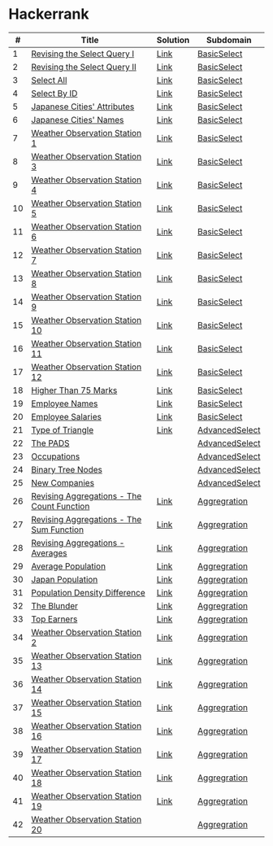 # Hackerrank

| # | Title | Solution | Subdomain |
|---| ----- | -------- | ---------- |
| 1 | [Revising the Select Query I](https://www.hackerrank.com/challenges/revising-the-select-query/problem?isFullScreen=true) | [Link](https://github.com/goksuturac/Hackerrank/blob/main/BasicSelect/RevisingSelectQuery_I.sql) | [BasicSelect](https://github.com/goksuturac/Hackerrank/blob/main/BasicSelect) |
| 2 | [Revising the Select Query II](https://www.hackerrank.com/challenges/revising-the-select-query-2/problem)| [Link](https://github.com/goksuturac/Hackerrank/blob/main/BasicSelect/RevisingSelectQuery_II.sql) | [BasicSelect](https://github.com/goksuturac/Hackerrank/blob/main/BasicSelect) |
| 3 | [Select All](https://www.hackerrank.com/challenges/select-all-sql/problem?isFullScreen=false)| [Link](https://github.com/goksuturac/Hackerrank/blob/main/BasicSelect/SelectAll.sql) | [BasicSelect](https://github.com/goksuturac/Hackerrank/blob/main/BasicSelect) |
| 4 | [Select By ID](https://www.hackerrank.com/challenges/select-by-id/problem?isFullScreen=false)| [Link](https://github.com/goksuturac/Hackerrank/blob/main/BasicSelect/SelectByID.sql) | [BasicSelect](https://github.com/goksuturac/Hackerrank/blob/main/BasicSelect) |
| 5 | [Japanese Cities' Attributes](https://www.hackerrank.com/challenges/japanese-cities-attributes/problem?isFullScreen=false)| [Link](https://github.com/goksuturac/Hackerrank/blob/main/BasicSelect/JapaneseCitiesAttributes.sql) | [BasicSelect](https://github.com/goksuturac/Hackerrank/blob/main/BasicSelect) |
| 6 | [Japanese Cities' Names](https://www.hackerrank.com/challenges/japanese-cities-name/problem?isFullScreen=false)| [Link](https://github.com/goksuturac/Hackerrank/blob/main/BasicSelect/JapaneseCitiesNames.sql) | [BasicSelect](https://github.com/goksuturac/Hackerrank/blob/main/BasicSelect) |
| 7 | [Weather Observation Station 1](https://www.hackerrank.com/challenges/weather-observation-station-1/problem?isFullScreen=false)| [Link](https://github.com/goksuturac/Hackerrank/blob/main/BasicSelect/WeatherObservationStation_I.sql) | [BasicSelect](https://github.com/goksuturac/Hackerrank/blob/main/BasicSelect) |
| 8 | [Weather Observation Station 3](https://www.hackerrank.com/challenges/weather-observation-station-3/problem?isFullScreen=false)| [Link](https://github.com/goksuturac/Hackerrank/blob/main/BasicSelect/WeatherObservationStation_III.sql) | [BasicSelect](https://github.com/goksuturac/Hackerrank/blob/main/BasicSelect) |
| 9 | [Weather Observation Station 4](https://www.hackerrank.com/challenges/weather-observation-station-4/problem?isFullScreen=false)| [Link](https://github.com/goksuturac/Hackerrank/blob/main/BasicSelect/WeatherObservationStation_IV.sql) | [BasicSelect](https://github.com/goksuturac/Hackerrank/blob/main/BasicSelect) |
| 10 | [Weather Observation Station 5](https://www.hackerrank.com/challenges/weather-observation-station-5/problem?isFullScreen=false)| [Link](https://github.com/goksuturac/Hackerrank/blob/main/BasicSelect/WeatherObservationStation_V.sql) | [BasicSelect](https://github.com/goksuturac/Hackerrank/blob/main/BasicSelect) |
| 11 | [Weather Observation Station 6](https://www.hackerrank.com/challenges/weather-observation-station-6/problem?isFullScreen=false)| [Link](https://github.com/goksuturac/Hackerrank/blob/main/BasicSelect/WeatherObservationStation_VI.sql) | [BasicSelect](https://github.com/goksuturac/Hackerrank/blob/main/BasicSelect) |
| 12 | [Weather Observation Station 7](https://www.hackerrank.com/challenges/weather-observation-station-7/problem?isFullScreen=false)| [Link](https://github.com/goksuturac/Hackerrank/blob/main/BasicSelect/WeatherObservationStation_VII.sql) | [BasicSelect](https://github.com/goksuturac/Hackerrank/blob/main/BasicSelect) |
| 13 | [Weather Observation Station 8](https://www.hackerrank.com/challenges/weather-observation-station-8/problem?isFullScreen=false)| [Link](https://github.com/goksuturac/Hackerrank/blob/main/BasicSelect/WeatherObservationStation_VIII.sql) | [BasicSelect](https://github.com/goksuturac/Hackerrank/blob/main/BasicSelect) |
| 14 | [Weather Observation Station 9](https://www.hackerrank.com/challenges/weather-observation-station-9/problem?isFullScreen=false)| [Link](https://github.com/goksuturac/Hackerrank/blob/main/BasicSelect/WeatherObservationStation_IX.sql) | [BasicSelect](https://github.com/goksuturac/Hackerrank/blob/main/BasicSelect) |
| 15 | [Weather Observation Station 10](https://www.hackerrank.com/challenges/weather-observation-station-10/problem?isFullScreen=false)| [Link](https://github.com/goksuturac/Hackerrank/blob/main/BasicSelect/WeatherObservationStation_X.sql) | [BasicSelect](https://github.com/goksuturac/Hackerrank/blob/main/BasicSelect) |
| 16 | [Weather Observation Station 11](https://www.hackerrank.com/challenges/weather-observation-station-11/problem?isFullScreen=false)| [Link](https://github.com/goksuturac/Hackerrank/blob/main/BasicSelect/WeatherObservationStation_XI.sql) | [BasicSelect](https://github.com/goksuturac/Hackerrank/blob/main/BasicSelect) |
| 17 | [Weather Observation Station 12](https://www.hackerrank.com/challenges/weather-observation-station-12/problem?isFullScreen=false)| [Link](https://github.com/goksuturac/Hackerrank/blob/main/BasicSelect/WeatherObservationStation_XII.sql) | [BasicSelect](https://github.com/goksuturac/Hackerrank/blob/main/BasicSelect) |
| 18 | [Higher Than 75 Marks](https://www.hackerrank.com/challenges/more-than-75-marks/problem?isFullScreen=false)| [Link](https://github.com/goksuturac/Hackerrank/blob/main/BasicSelect/HigherThan75Marks.sql) | [BasicSelect](https://github.com/goksuturac/Hackerrank/blob/main/BasicSelect) |
| 19 | [Employee Names](https://www.hackerrank.com/challenges/name-of-employees/problem?isFullScreen=false)| [Link](https://github.com/goksuturac/Hackerrank/blob/main/BasicSelect/EmployeeNames.sql) | [BasicSelect](https://github.com/goksuturac/Hackerrank/blob/main/BasicSelect) |
| 20 | [Employee Salaries](https://www.hackerrank.com/challenges/salary-of-employees/problem?isFullScreen=false)| [Link](https://github.com/goksuturac/Hackerrank/blob/main/BasicSelect/EmployeeSalaries.sql) | [BasicSelect](https://github.com/goksuturac/Hackerrank/blob/main/BasicSelect) |
| 21 | [Type of Triangle](https://www.hackerrank.com/challenges/what-type-of-triangle/problem?isFullScreen=false) | [Link](https://github.com/goksuturac/Hackerrank/blob/main/AdvancedSelect/Type_of_Triangle.sql) | [AdvancedSelect](https://github.com/goksuturac/Hackerrank/tree/main/AdvancedSelect) |
| 22 | [The PADS](https://www.hackerrank.com/challenges/the-pads/problem?isFullScreen=false) | []() | [AdvancedSelect](https://github.com/goksuturac/Hackerrank/tree/main/AdvancedSelect) |
| 23 | [Occupations](https://www.hackerrank.com/challenges/occupations/problem?isFullScreen=false) | []() | [AdvancedSelect](https://github.com/goksuturac/Hackerrank/tree/main/AdvancedSelect) |
| 24 | [Binary Tree Nodes](https://www.hackerrank.com/challenges/binary-search-tree-1/problem?isFullScreen=false) | []() | [AdvancedSelect](https://github.com/goksuturac/Hackerrank/tree/main/AdvancedSelect) |
| 25 | [New Companies](https://www.hackerrank.com/challenges/the-company/problem?isFullScreen=false) | []() | [AdvancedSelect](https://github.com/goksuturac/Hackerrank/tree/main/AdvancedSelect) |
| 26 | [Revising Aggregations - The Count Function](https://www.hackerrank.com/challenges/revising-aggregations-the-count-function/problem?isFullScreen=false) | [Link](https://github.com/goksuturac/Hackerrank/blob/main/Aggregation/RevisingAggregationsTheCountFunction.sql) | [Aggregration](https://github.com/goksuturac/Hackerrank/tree/main/Aggregation) |
| 27 | [Revising Aggregations - The Sum Function](https://www.hackerrank.com/challenges/revising-aggregations-sum/problem?isFullScreen=false) | [Link](https://github.com/goksuturac/Hackerrank/blob/main/Aggregation/RevisingAggregationsTheSumFunction.sql) | [Aggregration](https://github.com/goksuturac/Hackerrank/tree/main/Aggregation) |
| 28 | [Revising Aggregations - Averages](https://www.hackerrank.com/challenges/revising-aggregations-the-average-function/problem?isFullScreen=false) | [Link](https://github.com/goksuturac/Hackerrank/blob/main/Aggregation/RevisingAggregationsAverages.sql) | [Aggregration](https://github.com/goksuturac/Hackerrank/tree/main/Aggregation) |
| 29 | [Average Population](https://www.hackerrank.com/challenges/average-population/problem?isFullScreen=false) | [Link](https://github.com/goksuturac/Hackerrank/blob/main/Aggregation/AveragePopulation.sql) | [Aggregration](https://github.com/goksuturac/Hackerrank/tree/main/Aggregation) | 
| 30 | [Japan Population](https://www.hackerrank.com/challenges/japan-population/problem?isFullScreen=false) | [Link](https://github.com/goksuturac/Hackerrank/blob/main/Aggregation/JapanPopulation.sql) | [Aggregration](https://github.com/goksuturac/Hackerrank/tree/main/Aggregation) | 
| 31 | [Population Density Difference](https://www.hackerrank.com/challenges/population-density-difference/problem?isFullScreen=false) | [Link](https://github.com/goksuturac/Hackerrank/blob/main/Aggregation/PopulationDensityDifference.sql) | [Aggregration](https://github.com/goksuturac/Hackerrank/tree/main/Aggregation) | 
| 32 | [The Blunder](https://www.hackerrank.com/challenges/the-blunder/problem?isFullScreen=false) | [Link](https://github.com/goksuturac/Hackerrank/blob/main/Aggregation/TheBlunder.sql) | [Aggregration](https://github.com/goksuturac/Hackerrank/tree/main/Aggregation) |
| 33 | [Top Earners](https://www.hackerrank.com/challenges/earnings-of-employees/problem?isFullScreen=false) | [Link](https://github.com/goksuturac/Hackerrank/blob/main/Aggregation/TopEarners.sql) | [Aggregration](https://github.com/goksuturac/Hackerrank/tree/main/Aggregation) |
| 34 | [Weather Observation Station 2](https://www.hackerrank.com/challenges/weather-observation-station-2/problem?isFullScreen=false) | [Link](https://github.com/goksuturac/HackerRank/blob/main/Aggregation/WeatherObservationStationII.sql) | [Aggregration](https://github.com/goksuturac/Hackerrank/tree/main/Aggregation) |
| 35 | [Weather Observation Station 13](https://www.hackerrank.com/challenges/weather-observation-station-13/problem?isFullScreen=false) | [Link](https://github.com/goksuturac/HackerRank/blob/main/Aggregation/WeatherObservationStationXIII.sql) | [Aggregration](https://github.com/goksuturac/Hackerrank/tree/main/Aggregation) |
| 36 | [Weather Observation Station 14](https://www.hackerrank.com/challenges/weather-observation-station-14/problem?isFullScreen=false) | [Link](https://github.com/goksuturac/HackerRank/blob/main/Aggregation/WeatherObservationStationXIV.sql) | [Aggregration](https://github.com/goksuturac/Hackerrank/tree/main/Aggregation) |
| 37 | [Weather Observation Station 15](https://www.hackerrank.com/challenges/weather-observation-station-15/problem?isFullScreen=false) | [Link](https://github.com/goksuturac/HackerRank/blob/main/Aggregation/WeatherObservationStationXV.sql) | [Aggregration](https://github.com/goksuturac/Hackerrank/tree/main/Aggregation) |
| 38 | [Weather Observation Station 16](https://www.hackerrank.com/challenges/weather-observation-station-16/problem?isFullScreen=false) | [Link](https://github.com/goksuturac/HackerRank/blob/main/Aggregation/WeatherObservationStationXVI.sql) | [Aggregration](https://github.com/goksuturac/Hackerrank/tree/main/Aggregation) |
| 39 | [Weather Observation Station 17](https://www.hackerrank.com/challenges/weather-observation-station-17/problem?isFullScreen=false) | [Link](https://github.com/goksuturac/HackerRank/blob/main/Aggregation/WeatherObservationStationXVII.sql) | [Aggregration](https://github.com/goksuturac/Hackerrank/tree/main/Aggregation) |
| 40 | [Weather Observation Station 18](https://www.hackerrank.com/challenges/weather-observation-station-18/problem?isFullScreen=false) | [Link](https://github.com/goksuturac/HackerRank/blob/main/Aggregation/WeatherObservationStationXVIII.sql) | [Aggregration](https://github.com/goksuturac/Hackerrank/tree/main/Aggregation) |
| 41 | [Weather Observation Station 19](https://www.hackerrank.com/challenges/weather-observation-station-19/problem?isFullScreen=false) | [Link](https://github.com/goksuturac/HackerRank/blob/main/Aggregation/WeatherObservationStationXIX.sql) | [Aggregration](https://github.com/goksuturac/Hackerrank/tree/main/Aggregation) |
| 42 | [Weather Observation Station 20](https://www.hackerrank.com/challenges/weather-observation-station-20/problem?isFullScreen=false) | []() | [Aggregration](https://github.com/goksuturac/Hackerrank/tree/main/Aggregation) |
